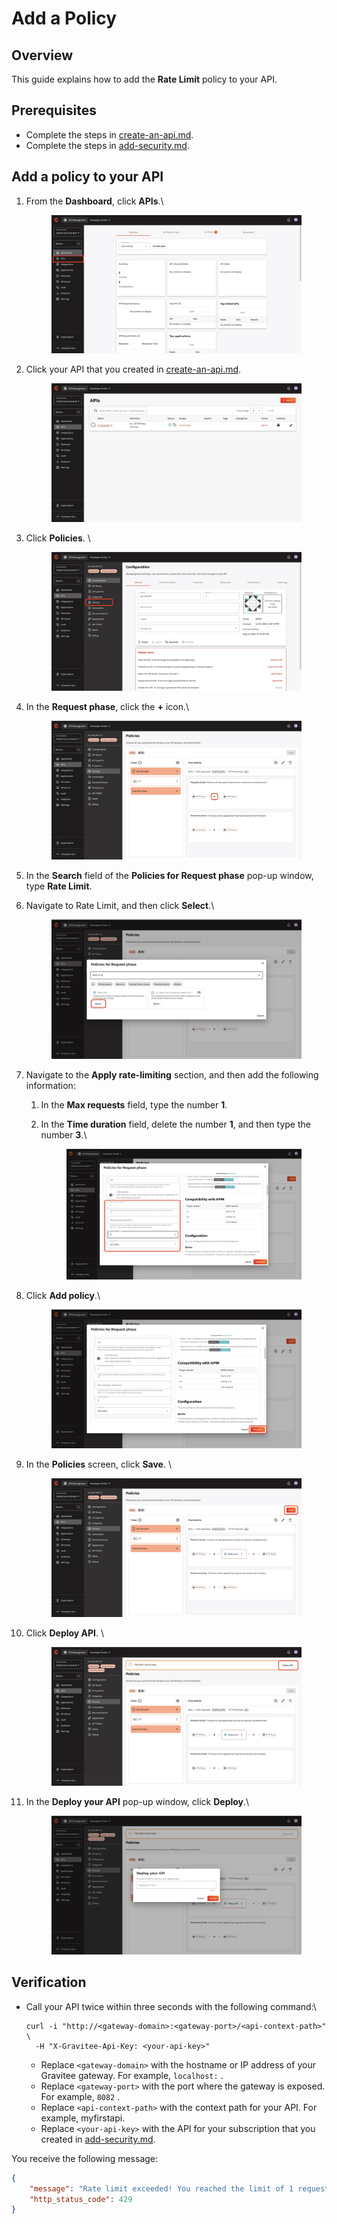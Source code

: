 # Add a Policy

## Overview

This guide explains how to add the **Rate Limit** policy to your API.

## Prerequisites&#x20;

* Complete the steps in [create-an-api.md](create-an-api.md "mention").
* Complete the steps in [add-security.md](add-security.md "mention").

## Add a policy to your API

1.  From the **Dashboard**, click **APIs**.\


    <figure><img src="../../.gitbook/assets/D2F7C967-F0C7-4992-984D-0684E5BE02C4.jpeg" alt=""><figcaption></figcaption></figure>
2.  Click your API that you created in [create-an-api.md](create-an-api.md "mention").\
    &#x20;

    <figure><img src="../../.gitbook/assets/image (321).png" alt=""><figcaption></figcaption></figure>
3.  Click **Policies**. \


    <figure><img src="../../.gitbook/assets/241E3A83-3746-47BA-9361-76312CA849E5.jpeg" alt=""><figcaption></figcaption></figure>
4.  In the **Request phase**, click the **+** icon.\


    <figure><img src="../../.gitbook/assets/1053008C-CE95-4FC4-868C-992C86122B02.jpeg" alt=""><figcaption></figcaption></figure>
5. In the **Search** field of the **Policies for Request phase** pop-up window, type **Rate Limit**.
6.  Navigate to Rate Limit, and then click **Select**.\


    <figure><img src="../../.gitbook/assets/7A919B5F-058C-437F-A7B1-FB48A370A0A8.jpeg" alt=""><figcaption></figcaption></figure>
7. Navigate to the **Apply rate-limiting** section, and then add the following information:
   1. &#x20;In the **Max requests** field, type the number **1**.&#x20;
   2.  In the **Time duration** field, delete the number **1**, and then type the number **3**.\


       <figure><img src="../../.gitbook/assets/C4FF3909-CCE6-4A43-8F48-D7A603485D17.jpeg" alt=""><figcaption></figcaption></figure>
8.  Click **Add policy**.\


    <figure><img src="../../.gitbook/assets/73534139-73DB-4AD0-9B8A-69B7FDC9A7F4.jpeg" alt=""><figcaption></figcaption></figure>
9.  In the **Policies** screen, click **Save**. \


    <figure><img src="../../.gitbook/assets/D36930DA-6E96-4B2E-8D0C-9AE36C4CFD1F.jpeg" alt=""><figcaption></figcaption></figure>
10. Click **Deploy API**. \


    <figure><img src="../../.gitbook/assets/1E2DDE15-217B-45E8-A1E6-20A12282B0E8.jpeg" alt=""><figcaption></figcaption></figure>
11. In the **Deploy your API** pop-up window, click **Deploy**.\


    <figure><img src="../../.gitbook/assets/image (322).png" alt=""><figcaption></figcaption></figure>

## Verification&#x20;

*   Call your API twice within three seconds with the following command:\


    ```
    curl -i "http://<gateway-domain>:<gateway-port>/<api-context-path>" \
      -H "X-Gravitee-Api-Key: <your-api-key>"
    ```

    * Replace `<gateway-domain>` with the hostname or IP address of your Gravitee gateway. For example, `localhost:` .
    * Replace `<gateway-port>` with the port where the gateway is exposed. For example, `8082` .
    * Replace `<api-context-path>` with the context path for your API. For example, myfirstapi.
    * Replace `<your-api-key>` with the API for your subscription that you created in [add-security.md](add-security.md "mention").

You receive the following message:

```json
{
    "message": "Rate limit exceeded! You reached the limit of 1 requests per 3 seconds",
    "http_status_code": 429
}
```
